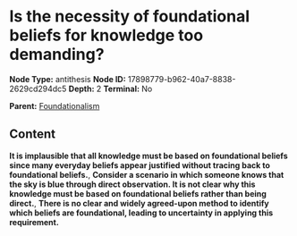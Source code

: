# Is the necessity of foundational beliefs for knowledge too demanding?

**Node Type:** antithesis
**Node ID:** 17898779-b962-40a7-8838-2629cd294dc5
**Depth:** 2
**Terminal:** No

**Parent:** [Foundationalism](foundationalism.md)

## Content

**It is implausible that all knowledge must be based on foundational beliefs since many everyday beliefs appear justified without tracing back to foundational beliefs.**, **Consider a scenario in which someone knows that the sky is blue through direct observation. It is not clear why this knowledge must be based on foundational beliefs rather than being direct.**, **There is no clear and widely agreed-upon method to identify which beliefs are foundational, leading to uncertainty in applying this requirement.**
